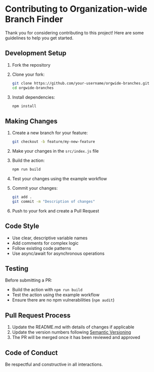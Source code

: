 # Contributing to Organization-wide Branch Finder

Thank you for considering contributing to this project! Here are some guidelines to help you get started.

## Development Setup

1. Fork the repository
2. Clone your fork:
   ```bash
   git clone https://github.com/your-username/orgwide-branches.git
   cd orgwide-branches
   ```

3. Install dependencies:
   ```bash
   npm install
   ```

## Making Changes

1. Create a new branch for your feature:
   ```bash
   git checkout -b feature/my-new-feature
   ```

2. Make your changes in the `src/index.js` file

3. Build the action:
   ```bash
   npm run build
   ```

4. Test your changes using the example workflow

5. Commit your changes:
   ```bash
   git add .
   git commit -m "Description of changes"
   ```

6. Push to your fork and create a Pull Request

## Code Style

- Use clear, descriptive variable names
- Add comments for complex logic
- Follow existing code patterns
- Use async/await for asynchronous operations

## Testing

Before submitting a PR:
- Build the action with `npm run build`
- Test the action using the example workflow
- Ensure there are no npm vulnerabilities (`npm audit`)

## Pull Request Process

1. Update the README.md with details of changes if applicable
2. Update the version numbers following [Semantic Versioning](https://semver.org/)
3. The PR will be merged once it has been reviewed and approved

## Code of Conduct

Be respectful and constructive in all interactions.
